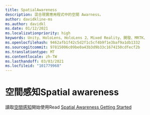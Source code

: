 ```yaml
---
title: SpatialAwareness
description: 混合現實應用程式中的空間 Awarness。
author: davidkline-ms
ms.author: davidkl
ms.date: 01/12/2021
ms.localizationpriority: high
keywords: Unity、HoloLens、HoloLens 2、Mixed Reality、開發、MRTK、
ms.openlocfilehash: 9462afb1f42c5d2f1c5cf4b9f1e3baf9a1db1332
ms.sourcegitcommit: 97815006c09be0a43b3d9b33c1674150cdfecf2b
ms.translationtype: MT
ms.contentlocale: zh-TW
ms.lasthandoff: 03/03/2021
ms.locfileid: "101779968"
---
```

# <a name="spatial-awareness"></a><span data-ttu-id="3d504-104">空間感知</span><span class="sxs-lookup"><span data-stu-id="3d504-104">Spatial awareness</span></span>

<span data-ttu-id="3d504-105">讀取[空間感知](../features/spatial-awareness/SpatialAwarenessGettingStarted.md)開始使用</span><span class="sxs-lookup"><span data-stu-id="3d504-105">Read [Spatial Awareness Getting Started](../features/spatial-awareness/SpatialAwarenessGettingStarted.md)</span></span>
